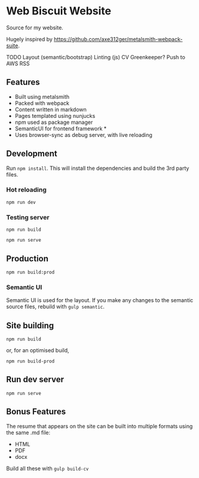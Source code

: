# Web Biscuit Website

Source for my website.

Hugely inspired by https://github.com/axe312ger/metalsmith-webpack-suite.


TODO
Layout (semantic/bootstrap)
Linting (js)
CV 
Greenkeeper?
Push to AWS
RSS

## Features
- Built using metalsmith
- Packed with webpack
- Content written in markdown
- Pages templated using nunjucks
- npm used as package manager
- SemanticUI for frontend framework *
- Uses browser-sync as debug server, with live reloading

## Development

Run `npm install`. This will install the dependencies and build the 3rd party files.

### Hot reloading

`npm run dev`

### Testing server

`npm run build`

`npm run serve`

## Production

`npm run build:prod`


### Semantic UI

Semantic UI is used for the layout. If you make any changes to the semantic source files, rebuild with `gulp semantic`.

## Site building
`npm run build`

or, for an optimised build, 

`npm run build-prod`

## Run dev server

`npm run serve`

## Bonus Features
The resume that appears on the site can be built into multiple formats using the same .md file:
- HTML
- PDF
- docx

Build all these with `gulp build-cv`
